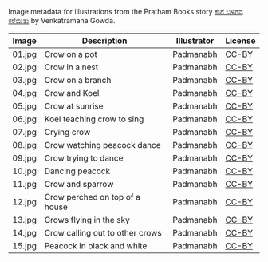 Image metadata for illustrations from the Pratham Books story [ಕಾಗೆ ಬಳಗವ ಕರೆಯಿತು](https://storyweaver.org.in/stories/651-kaage-balagava-kareyithu) by Venkatramana Gowda.

Image | Description | Illustrator | License
----- | ----------- | ----------- | -------
01.jpg | Crow on a pot | Padmanabh | [CC-BY](https://creativecommons.org/licenses/by/4.0/)
02.jpg | Crow in a nest  | Padmanabh | [CC-BY](https://creativecommons.org/licenses/by/4.0/)
03.jpg | Crow on a branch | Padmanabh | [CC-BY](https://creativecommons.org/licenses/by/4.0/)
04.jpg | Crow and Koel | Padmanabh | [CC-BY](https://creativecommons.org/licenses/by/4.0/)
05.jpg | Crow at sunrise | Padmanabh | [CC-BY](https://creativecommons.org/licenses/by/4.0/)
06.jpg | Koel teaching crow to sing | Padmanabh | [CC-BY](https://creativecommons.org/licenses/by/4.0/)
07.jpg | Crying crow  | Padmanabh | [CC-BY](https://creativecommons.org/licenses/by/4.0/)
08.jpg | Crow watching peacock dance | Padmanabh | [CC-BY](https://creativecommons.org/licenses/by/4.0/)
09.jpg | Crow trying to dance | Padmanabh | [CC-BY](https://creativecommons.org/licenses/by/4.0/)
10.jpg | Dancing peacock | Padmanabh | [CC-BY](https://creativecommons.org/licenses/by/4.0/)
11.jpg | Crow and sparrow | Padmanabh | [CC-BY](https://creativecommons.org/licenses/by/4.0/)
12.jpg | Crow perched on top of a house | Padmanabh | [CC-BY](https://creativecommons.org/licenses/by/4.0/)
13.jpg | Crows flying in the sky | Padmanabh | [CC-BY](https://creativecommons.org/licenses/by/4.0/)
14.jpg | Crow calling out to other crows | Padmanabh | [CC-BY](https://creativecommons.org/licenses/by/4.0/)
15.jpg | Peacock in black and white | Padmanabh | [CC-BY](https://creativecommons.org/licenses/by/4.0/)

